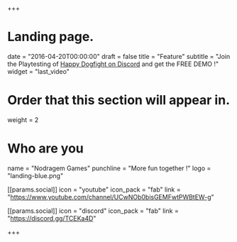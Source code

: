 +++
# Landing page.

date = "2016-04-20T00:00:00"
draft = false
title = "Feature"
subtitle = "Join the Playtesting of [<ins>Happy Dogfight on Discord</ins>](https://discord.gg/TCEKa4D) and get the FREE DEMO !"
widget = "last_video"

# Order that this section will appear in.
weight = 2

# Who are you
name = "Nodragem Games"
punchline = "More fun together !"
logo = "landing-blue.png"

[[params.social]]
  icon = "youtube"
  icon_pack = "fab"
  link = "https://www.youtube.com/channel/UCwNOb0bisGEMFwtPWBtEW-g"

[[params.social]]
  icon = "discord"
  icon_pack = "fab"
  link = "https://discord.gg/TCEKa4D"

+++

